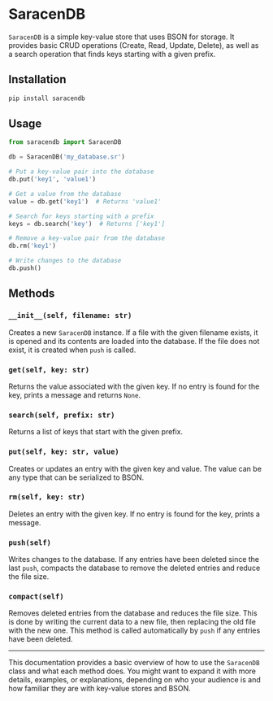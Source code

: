 # SaracenDB

`SaracenDB` is a simple key-value store that uses BSON for storage. It provides basic CRUD operations (Create, Read, Update, Delete), as well as a search operation that finds keys starting with a given prefix.

## Installation

```bash
pip install saracendb
```

## Usage

```python
from saracendb import SaracenDB

db = SaracenDB('my_database.sr')

# Put a key-value pair into the database
db.put('key1', 'value1')

# Get a value from the database
value = db.get('key1')  # Returns 'value1'

# Search for keys starting with a prefix
keys = db.search('key')  # Returns ['key1']

# Remove a key-value pair from the database
db.rm('key1')

# Write changes to the database
db.push()
```

## Methods

### `__init__(self, filename: str)`

Creates a new `SaracenDB` instance. If a file with the given filename exists, it is opened and its contents are loaded into the database. If the file does not exist, it is created when `push` is called.

### `get(self, key: str)`

Returns the value associated with the given key. If no entry is found for the key, prints a message and returns `None`.

### `search(self, prefix: str)`

Returns a list of keys that start with the given prefix.

### `put(self, key: str, value)`

Creates or updates an entry with the given key and value. The value can be any type that can be serialized to BSON.

### `rm(self, key: str)`

Deletes an entry with the given key. If no entry is found for the key, prints a message.

### `push(self)`

Writes changes to the database. If any entries have been deleted since the last `push`, compacts the database to remove the deleted entries and reduce the file size.

### `compact(self)`

Removes deleted entries from the database and reduces the file size. This is done by writing the current data to a new file, then replacing the old file with the new one. This method is called automatically by `push` if any entries have been deleted.

---

This documentation provides a basic overview of how to use the `SaracenDB` class and what each method does. You might want to expand it with more details, examples, or explanations, depending on who your audience is and how familiar they are with key-value stores and BSON.
